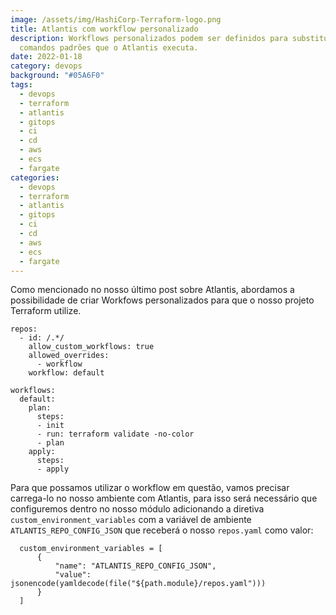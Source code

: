```yaml
---
image: /assets/img/HashiCorp-Terraform-logo.png
title: Atlantis com workflow personalizado
description: Workflows personalizados podem ser definidos para substituir os
  comandos padrões que o Atlantis executa.
date: 2022-01-18
category: devops
background: "#05A6F0"
tags:
  - devops
  - terraform
  - atlantis
  - gitops
  - ci
  - cd
  - aws
  - ecs
  - fargate
categories:
  - devops
  - terraform
  - atlantis
  - gitops
  - ci
  - cd
  - aws
  - ecs
  - fargate
---
```

Como mencionado no nosso último post sobre Atlantis, abordamos a possibilidade de criar Workfows personalizados para que o nosso projeto Terraform utilize.


```
repos:
  - id: /.*/
    allow_custom_workflows: true
    allowed_overrides:
      - workflow
    workflow: default

workflows:
  default:
    plan:
      steps:
      - init
      - run: terraform validate -no-color
      - plan
    apply:
      steps:
      - apply
```

Para que possamos utilizar o workflow em questão, vamos precisar carrega-lo no nosso ambiente com Atlantis, para isso será necessário que configuremos dentro no nosso módulo adicionando a diretiva `custom_environment_variables` com a variável de ambiente `ATLANTIS_REPO_CONFIG_JSON`  que receberá o nosso `repos.yaml` como valor:

```
  custom_environment_variables = [
      {
          "name": "ATLANTIS_REPO_CONFIG_JSON",
          "value": jsonencode(yamldecode(file("${path.module}/repos.yaml"))) 
      }
  ]
```